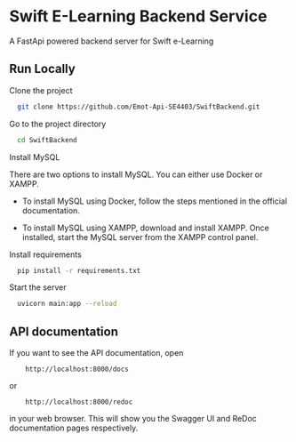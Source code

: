 
# Swift E-Learning Backend Service

A FastApi powered backend server for Swift e-Learning





## Run Locally

Clone the project

```bash
  git clone https://github.com/Emot-Api-SE4403/SwiftBackend.git
```

Go to the project directory

```bash
  cd SwiftBackend
```

Install MySQL


There are two options to install MySQL. You can either use Docker or XAMPP.
- To install MySQL using Docker, follow the steps mentioned in the official documentation.

- To install MySQL using XAMPP, download and install XAMPP. Once installed, start the MySQL server from the XAMPP control panel.

Install requirements

```bash
  pip install -r requirements.txt
```

Start the server

```bash
  uvicorn main:app --reload
```


## API documentation

If you want to see the API documentation, open 
```http
    http://localhost:8000/docs 
```
or
```http 
    http://localhost:8000/redoc 
```
in your web browser. This will show you the Swagger UI and ReDoc documentation pages respectively.
